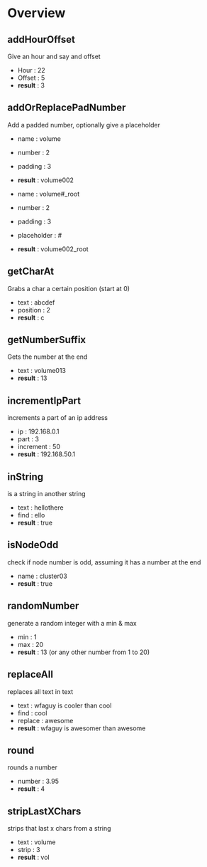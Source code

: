 # Overview

## addHourOffset

Give an hour and say and offset


* Hour : 22
* Offset : 5
* **result** :  3


## addOrReplacePadNumber

Add a padded number, optionally give a placeholder

* name : volume
* number : 2
* padding : 3
* **result** :  volume002

* name : volume#_root
* number : 2
* padding : 3
* placeholder : #
* **result** :  volume002_root

		
## getCharAt

Grabs a char a certain position (start at 0)

* text : abcdef
* position : 2
* **result** :  c


## getNumberSuffix

Gets the number at the end

* text : volume013
* **result** :  13
	
## incrementIpPart

increments a part of an ip address

* ip : 192.168.0.1
* part : 3
* increment : 50
* **result** :  192.168.50.1
		
## inString

is a string in another string

* text : hellothere
* find : ello
* **result** :  true
		
## isNodeOdd

check if node number is odd, assuming it has a number at the end

* name : cluster03
* **result** :  true
		
## randomNumber

generate a random integer with a min & max

* min : 1
* max : 20
* **result** :  13 (or any other number from 1 to 20)

## replaceAll

replaces all text in text

* text : wfaguy is cooler than cool
* find : cool
* replace : awesome
* **result** :  wfaguy is awesomer than awesome

## round

rounds a number

* number : 3.95
* **result** :  4
	
## stripLastXChars

strips that last x chars from a string

* text : volume
* strip : 3
* **result** :  vol



	

	

